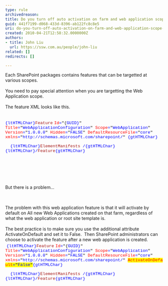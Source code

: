 ```yaml
---
type: rule
archivedreason: 
title: Do you turn off auto activation on farm and web application scope features?
guid: 441f7199-d068-433d-8396-ab122fc8c8e5
uri: do-you-turn-off-auto-activation-on-farm-and-web-application-scope-features
created: 2010-04-21T12:58:32.0000000Z
authors:
- title: John Liu
  url: https://ssw.com.au/people/john-liu
related: []
redirects: []

---
```




  <p>Each SharePoint packages contains features that can be targetted at various scopes.&#160; <br>
<br>
You need to pay special attention when you are targetting the Web Application scope.<br>
<br>
The feature XML looks like this.<br>
<br>
<span style="font-family&#58;'courier new';font-size&#58;10pt;"><font class="ms-rteCustom-CodeArea" size="+0">
<p><span style="font-family&#58;'courier new';color&#58;blue;font-size&#58;10pt;">{ltHTMLChar}</span><span style="font-family&#58;'courier new';color&#58;#a31515;font-size&#58;10pt;">Feature</span> <span style="font-family&#58;'courier new';color&#58;red;font-size&#58;10pt;">Id</span><span style="font-family&#58;'courier new';color&#58;blue;font-size&#58;10pt;">=</span><span style="font-family&#58;'courier new';font-size&#58;10pt;">&quot;&#123;<font color="#0000ff">GUID&#125;</font>&quot; <span style="color&#58;red;">Title</span><span style="color&#58;blue;">=</span>&quot;<span style="color&#58;blue;">WebApplicationConfiguration</span>&quot; <span style="color&#58;red;">Scope</span><span style="color&#58;blue;">=</span>&quot;<span style="color&#58;blue;">WebApplication</span>&quot; <span style="color&#58;red;">Version</span><span style="color&#58;blue;">=</span>&quot;<span style="color&#58;blue;">1.0.0.0</span>&quot; <span style="color&#58;red;">Hidden</span><span style="color&#58;blue;">=</span>&quot;<span style="color&#58;blue;">FALSE</span>&quot; <span style="color&#58;red;">DefaultResourceFile</span><span style="color&#58;blue;">=</span>&quot;<span style="color&#58;blue;">core</span>&quot; <span style="color&#58;red;">xmlns</span><span style="color&#58;blue;">=</span>&quot;<span style="color&#58;blue;"><a><font color="#0000ff">http&#58;//schemas.microsoft.com/sharepoint/</font></a></span>&quot; <span style="color&#58;blue;">{gtHTMLChar}</span>
<p style="margin&#58;0cm 0cm 0pt;"><span style="font-family&#58;'courier new';color&#58;blue;font-size&#58;10pt;">&#160; {ltHTMLChar}</span><span style="font-family&#58;'courier new';color&#58;#a31515;font-size&#58;10pt;">ElementManifests</span><span style="font-family&#58;'courier new';color&#58;blue;font-size&#58;10pt;"> /{gtHTMLChar}</span></p>
<p style="margin&#58;0cm 0cm 0pt;"><span style="font-family&#58;'courier new';color&#58;blue;font-size&#58;10pt;">{ltHTMLChar}/</span><span style="font-family&#58;'courier new';color&#58;#a31515;font-size&#58;10pt;">Feature</span><span style="font-family&#58;'courier new';color&#58;blue;font-size&#58;10pt;">{gtHTMLChar}</span> </p>
</span></p>
<p>&#160;</p>
</font></span></p>
<p>&#160;</p>
<br>
But there is a problem... 

<br><excerpt class='endintro'></excerpt><br>
The problem with this web application feature is that it will activate by default on All new Web Applications created on that farm, regardless of what the web application or root site template is.<br>
<br>
The best practice is to make sure you use the additional attribute ActivateOnDefault and set it to False.&#160; Then SharePoint administrators can choose to activate the feature after a&#160;new web application is created.<br>
&#160;<font class="ms-rteCustom-CodeArea" size="+0"><span style="font-family&#58;'courier new';color&#58;blue;font-size&#58;10pt;">{ltHTMLChar}</span><span style="font-family&#58;'courier new';color&#58;#a31515;font-size&#58;10pt;">Feature</span> <span style="font-family&#58;'courier new';color&#58;red;font-size&#58;10pt;">Id</span><span style="font-family&#58;'courier new';color&#58;blue;font-size&#58;10pt;">=</span><span style="font-family&#58;'courier new';font-size&#58;10pt;">&quot;&#123;<font color="#0000ff">GUID&#125;</font>&quot; <span style="color&#58;red;">Title</span><span style="color&#58;blue;">=</span>&quot;<span style="color&#58;blue;">WebApplicationConfiguration</span>&quot; <span style="color&#58;red;">Scope</span><span style="color&#58;blue;">=</span>&quot;<span style="color&#58;blue;">WebApplication</span>&quot; <span style="color&#58;red;">Version</span><span style="color&#58;blue;">=</span>&quot;<span style="color&#58;blue;">1.0.0.0</span>&quot; <span style="color&#58;red;">Hidden</span><span style="color&#58;blue;">=</span>&quot;<span style="color&#58;blue;">FALSE</span>&quot; <span style="color&#58;red;">DefaultResourceFile</span><span style="color&#58;blue;">=</span>&quot;<span style="color&#58;blue;">core</span>&quot; <span style="color&#58;red;">xmlns</span><span style="color&#58;blue;">=</span>&quot;<span style="color&#58;blue;"><a><font color="#0000ff">http&#58;//schemas.microsoft.com/sharepoint/</font></a></span>&quot;&#160;<span style="font-family&#58;'courier new';font-size&#58;10pt;"><span style="background&#58;yellow;color&#58;red;">ActivateOnDefault</span><span style="background&#58;yellow;color&#58;blue;">=</span><span style="background&#58;yellow;">&quot;<span style="color&#58;blue;">False</span>&quot;</span></span><span style="color&#58;blue;">{gtHTMLChar}</span>
<p style="margin&#58;0cm 0cm 0pt;"><span style="font-family&#58;'courier new';color&#58;blue;font-size&#58;10pt;">&#160; {ltHTMLChar}</span><span style="font-family&#58;'courier new';color&#58;#a31515;font-size&#58;10pt;">ElementManifests</span><span style="font-family&#58;'courier new';color&#58;blue;font-size&#58;10pt;"> /{gtHTMLChar}</span></p>
<p style="margin&#58;0cm 0cm 0pt;"><span style="font-family&#58;'courier new';color&#58;blue;font-size&#58;10pt;">{ltHTMLChar}/</span><span style="font-family&#58;'courier new';color&#58;#a31515;font-size&#58;10pt;">Feature</span><span style="font-family&#58;'courier new';color&#58;blue;font-size&#58;10pt;">{gtHTMLChar}</span> </p>
</span></font><span style="font-family&#58;'courier new';font-size&#58;10pt;"><br>
<br>
</span>



